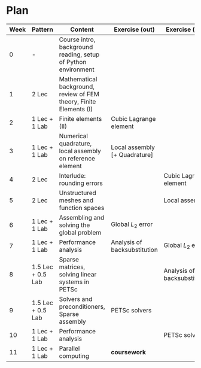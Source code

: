 # Plan 

| Week | Pattern | Content | Exercise (out) | Exercise (due) |
| ---- | ------- | ------- | ------------- | -------------- |
| 0 | - |Course intro, background reading, setup of Python environment |
| 1 | 2 Lec| Mathematical background, review of FEM theory, Finite Elements (I) |
| 2 | 1 Lec + 1 Lab | Finite elements (II) | Cubic Lagrange element | |
| 3 | 1 Lec + 1 Lab | Numerical quadrature, local assembly on reference element | Local assembly [+ Quadrature] |  |
| 4 | 2 Lec | Interlude: rounding errors | | Cubic Lagrange element |
| 5 | 2 Lec | Unstructured meshes and function spaces |  | Local assembly|
| 6 | 1 Lec + 1 Lab | Assembling and solving the global problem | Global $L_2$ error | |
| 7 | 1 Lec + 1 Lab | Performance analysis | Analysis of backsubstitution | Global $L_2$ error | 
| 8 | 1.5 Lec + 0.5 Lab | Sparse matrices, solving linear systems in PETSc | | Analysis of backsubstitution  |
| 9 | 1.5 Lec + 0.5 Lab| Solvers and preconditioners, Sparse assembly | PETSc solvers | |
| 10 | 1 Lec + 1 Lab | Performance analysis | | PETSc solvers |
| 11 | 1 Lec + 1 Lab | Parallel computing | **coursework** |

